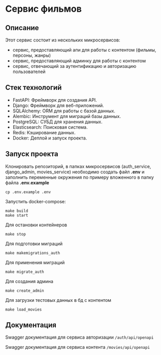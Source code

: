 # Сервис фильмов

## Описание
Этот сервис состоит из нескольких микросервисов:
- сервис, предоставляющий апи для работы с контентом (фильмы, персоны, жанры)
- сервис, предоставляющий админку для работы с контентом
- сервис, отвечающий за аутентификацию и авторизацию пользователей

## Стек технологий

- FastAPI: Фреймворк для создания API.
- Django: Фреймворк для веб-приложений.
- SQLAlchemy: ORM для работы с базой данных.
- Alembic: Инструмент для миграций базы данных.
- PostgreSQL: СУБД для хранения данных.
- Elasticsearch: Поисковая система.
- Redis: Кэширование данных.
- Docker: Деплой и запуск проекта.

## Запуск проекта

Клонировать репозиторий, в папках микросервисов (auth_service, django_admin, movies_service) необходимо создать файл **.env** и заполнить переменные окружения 
по примеру вложенного в папку файла **.env.example**
```
cp .env.example .env
```

Запустить docker-compose:
```
make build
make start
```

Для остановки контейнеров 
```
make stop
```

Для подготовки миграций 
```
make makemigrations_auth
```

Для применения миграций 
```
make migrate_auth
```

Для создания админа 
```
make create_admin
```

Для загрузки тестовых данных в бд с контентом
```
make load_movies
```


## Документация
Swagger документация для сервиса авторизации `/auth/api/openapi`

Swagger документация для сервиса контента `/movies/api/openapi`

